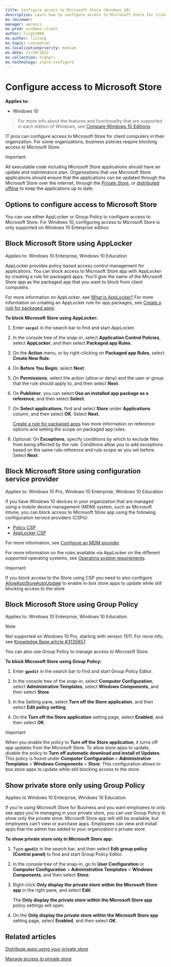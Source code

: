 ```yaml
---
title: Configure access to Microsoft Store (Windows 10)
description: Learn how to configure access to Microsoft Store for client computers and mobile devices in your organization.
ms.reviewer: 
manager: aaroncz
ms.prod: windows-client
author: lizgt2000
ms.author: lizlong
ms.topic: conceptual
ms.localizationpriority: medium
ms.date: 11/29/2022
ms.collection: highpri
ms.technology: itpro-configure
---
```


# Configure access to Microsoft Store

**Applies to:**

- Windows 10

>For more info about the features and functionality that are supported in each edition of Windows, see [Compare Windows 10 Editions](https://www.microsoft.com/WindowsForBusiness/Compare).

IT pros can configure access to Microsoft Store for client computers in their organization. For some organizations, business policies require blocking access to Microsoft Store.

> [!IMPORTANT]
> All executable code including Microsoft Store applications should have an update and maintenance plan.  Organizations that use Microsoft Store applications should ensure that the applications can be updated through the Microsoft Store over the internet, through the [Private Store](/microsoft-store/distribute-apps-from-your-private-store), or [distributed offline](/microsoft-store/distribute-offline-apps) to keep the applications up to date.

## Options to configure access to Microsoft Store

You can use either AppLocker or Group Policy to configure access to Microsoft Store. For Windows 10, configuring access to Microsoft Store is only supported on Windows 10 Enterprise edition.

## Block Microsoft Store using AppLocker

Applies to: Windows 10 Enterprise, Windows 10 Education

AppLocker provides policy-based access control management for applications. You can block access to Microsoft Store app with AppLocker by creating a rule for packaged apps. You'll give the name of the Microsoft Store app as the packaged app that you want to block from client computers.

For more information on AppLocker, see [What is AppLocker?](/windows/device-security/applocker/what-is-applocker) For more information on creating an AppLocker rule for app packages, see [Create a rule for packaged apps](/windows/device-security/applocker/create-a-rule-for-packaged-apps).

**To block Microsoft Store using AppLocker:**

1. Enter **`secpol`** in the search bar to find and start AppLocker.

2. In the console tree of the snap-in, select **Application Control Policies**, select **AppLocker**, and then select **Packaged app Rules**.

3. On the **Action** menu, or by right-clicking on **Packaged app Rules**, select **Create New Rule**.

4. On **Before You Begin**, select **Next**.

5. On **Permissions**, select the action (allow or deny) and the user or group that the rule should apply to, and then select **Next**.

6. On **Publisher**, you can select **Use an installed app package as a reference**, and then select **Select**.

7. On **Select applications**, find and select **Store** under **Applications** column, and then select **OK**. Select **Next**.

    [Create a rule for packaged apps](/windows/device-security/applocker/create-a-rule-for-packaged-apps) has more information on reference options and setting the scope on packaged app rules.

8. Optional: On **Exceptions**, specify conditions by which to exclude files from being affected by the rule. Conditions allow you to add exceptions based on the same rule reference and rule scope as you set before. Select **Next**.

## Block Microsoft Store using configuration service provider

Applies to: Windows 10 Pro, Windows 10 Enterprise, Windows 10 Education

If you have Windows 10 devices in your organization that are managed using a mobile device management (MDM) system, such as Microsoft Intune, you can block access to Microsoft Store app using the following configuration service providers (CSPs):

- [Policy CSP](/windows/client-management/mdm/policy-configuration-service-provider)
- [AppLocker CSP](/windows/client-management/mdm/applocker-csp)

For more information, see [Configure an MDM provider](/microsoft-store/configure-mdm-provider-microsoft-store-for-business).

For more information on the rules available via AppLocker on the different supported operating systems, see [Operating system requirements](/windows/security/threat-protection/windows-defender-application-control/applocker/requirements-to-use-applocker#operating-system-requirements).

> [!IMPORTANT]
> If you block access to the Store using CSP you need to also configure [AllowAppStoreAutoUpdate](//windows/client-management/mdm/policy-csp-applicationmanagement#applicationmanagement-allowappstoreautoupdate) to enable in-box store apps to update while still blocking access to the store

## Block Microsoft Store using Group Policy

Applies to: Windows 10 Enterprise, Windows 10 Education

> [!NOTE]
> Not supported on Windows 10 Pro, starting with version 1511. For more info, see [Knowledge Base article #3135657](/troubleshoot/windows-client/group-policy/cannot-disable-microsoft-store).

You can also use Group Policy to manage access to Microsoft Store.

**To block Microsoft Store using Group Policy:**

1. Enter **`gpedit`** in the search bar to find and start Group Policy Editor.

2. In the console tree of the snap-in, select **Computer Configuration**, select **Administrative Templates**, select **Windows Components**, and then select **Store**.

3. In the Setting pane, select **Turn off the Store application**, and then select **Edit policy setting**.

4. On the **Turn off the Store application** setting page, select **Enabled**, and then select **OK**.

> [!IMPORTANT]
> When you enable the policy to **Turn off the Store application**, it turns off app updates from the Microsoft Store. To allow store apps to update, disable the policy to **Turn off automatic download and install of Updates**. This policy is found under **Computer Configuration** > **Administrative Templates** > **Windows Components** > **Store**. This configuration allows in-box store apps to update while still blocking access to the store.

## Show private store only using Group Policy

Applies to Windows 10 Enterprise, Windows 10 Education

If you're using Microsoft Store for Business and you want employees to only see apps you're managing in your private store, you can use Group Policy to show only the private store. Microsoft Store app will still be available, but employees can't view or purchase apps. Employees can view and install apps that the admin has added to your organization's private store.

**To show private store only in Microsoft Store app:**

1. Type **`gpedit`** in the search bar, and then select **Edit group policy (Control panel)** to find and start Group Policy Editor.

2. In the console tree of the snap-in, go to **User Configuration** or **Computer Configuration** > **Administrative Templates** > **Windows Components**, and then select **Store**.

3. Right-click **Only display the private store within the Microsoft Store app** in the right pane, and select **Edit**.

    The **Only display the private store within the Microsoft Store app** policy settings will open.

4. On the **Only display the private store within the Microsoft Store app** setting page, select **Enabled**, and then select **OK**.

## Related articles

[Distribute apps using your private store](/microsoft-store/distribute-apps-from-your-private-store)

[Manage access to private store](/microsoft-store/manage-access-to-private-store)
